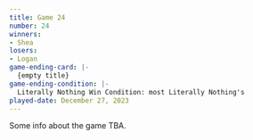 ```yaml
---
title: Game 24
number: 24
winners: 
- Shea
losers: 
- Logan
game-ending-card: |-
  {empty title}
game-ending-condition: |-
  Literally Nothing Win Condition: most Literally Nothing's
played-date: December 27, 2023
---
```

Some info about the game TBA.
